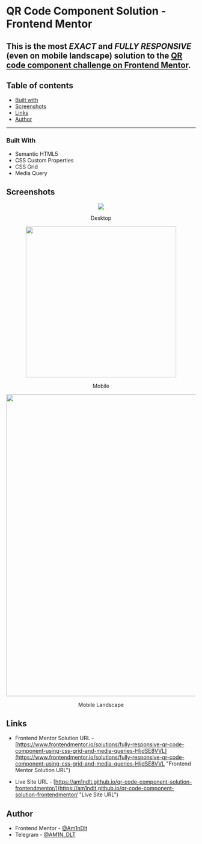 # QR Code Component Solution - Frontend Mentor
## This is the most _EXACT_ and _FULLY RESPONSIVE_ (even on mobile landscape) solution to the [QR code component challenge on Frontend Mentor](https://www.frontendmentor.io/challenges/qr-code-component-iux_sIO_H).

## Table of contents

- [Built with](#built-with "Built With") 
- [Screenshots](#screenshots "Screenshots") 
- [Links](#links "Links") 
- [Author](#author "Author") 

<hr>

### Built With

- Semantic HTML5
- CSS Custom Properties
- CSS Grid
- Media Query


## Screenshots

<p align="center">
<img  align="center" src="https://user-images.githubusercontent.com/54519064/186347405-2d262088-2161-4f86-9caa-4ac152ffb399.png">
  <p align="center">
Desktop
  </p>
</p>  

<p align="center">
<img width="400px" align="center" src="https://user-images.githubusercontent.com/54519064/186347379-c2504bbe-176d-42ad-9c83-b8fee18de289.png">
  <p align="center">
Mobile
  </p>
</p>

<p align="center">
<img width="800px" align="center" src="https://user-images.githubusercontent.com/54519064/186347398-586db057-bbf4-4c57-a6cd-f83a6e0dd966.png">
  <p align="center">
Mobile Landscape
  </p>
</p>

## Links
- Frontend Mentor Solution URL - [https://www.frontendmentor.io/solutions/fully-responsive-qr-code-component-using-css-grid-and-media-queries-HljdSE8VVL](https://www.frontendmentor.io/solutions/fully-responsive-qr-code-component-using-css-grid-and-media-queries-HljdSE8VVL "Frontend Mentor Solution URL")

- Live Site URL - [https://am1ndlt.github.io/qr-code-component-solution-frontendmentor/](https://am1ndlt.github.io/qr-code-component-solution-frontendmentor/ "Live Site URL")


## Author
- Frontend Mentor - [@Am1nDlt](https://www.frontendmentor.io/profile/Am1nDlt "Frontend Mentor Profile")
- Telegram - [@AM1N_DLT](https://www.t.me/AM1N_DLT "Telegram Profile")
